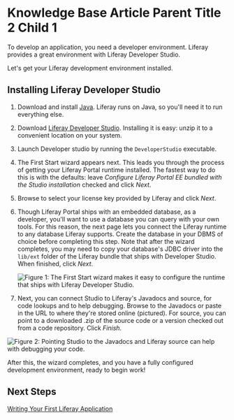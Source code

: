 # Knowledge Base Article Parent Title 2 Child 1 [](id=knowledge-base-article-parent-title-2-child-1)

To develop an application, you need a developer environment. Liferay provides a
great environment with Liferay Developer Studio. 

Let's get your Liferay development environment installed. 

## Installing Liferay Developer Studio

1.  Download and install [Java](http://java.oracle.com). Liferay runs on Java, so
you'll need it to run everything else. 

2.  Download [Liferay Developer Studio](https://www.liferay.com/downloads/liferay-projects/liferay-ide).
Installing it is easy: unzip it to a convenient location on your system.

3.  Launch Developer studio by running the `DeveloperStudio` executable. 

4.  The First Start wizard appears next. This leads you through the process
of getting your Liferay Portal runtime installed. The fastest way to do this is
with the defaults: leave *Configure Liferay Portal EE bundled with the Studio
installation* checked and click *Next*. 

5.  Browse to select your license key provided by Liferay and click *Next*. 

6.  Though Liferay Portal ships with an embedded database, as a developer,
you'll want to use a database you can query with your own tools. For this
reason, the next page lets you connect the Liferay runtime to any database
Liferay supports. Create the database in your DBMS of choice before completing
this step. Note that after the wizard completes, you may need to copy
your database's JDBC driver into the `lib/ext` folder of the Liferay bundle that
ships with Developer Studio. When finished, click *Next*. 

    ![Figure 1: The First Start wizard makes it easy to configure the runtime that ships with Liferay Developer Studio.](../../images/lds-first-launch-3.png)

7.  Next, you can connect Studio to Liferay's Javadocs and source, for code
lookups and to help debugging. Browse to the Javadocs or paste in the URL to
where they're stored online (pictured). For source, you can point to a
downloaded .zip of the source code or a version checked out from a code
repository. Click *Finish*. 

![Figure 2: Pointing Studio to the Javadocs and Liferay source can help with debugging your code.](../../images/lds-first-launch-4.png)

After this, the wizard completes, and you have a fully configured development
environment, ready to begin work! 

## Next Steps

[Writing Your First Liferay Application](https://www-ldn.liferay.com/develop/learning-paths/-/knowledge_base/writing-your-first-liferay-application-lp-6-2-develop-learnpath)

